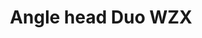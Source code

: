 ---
title : "Angle head Duo WZX"
category   : "angle heads"
headline   : " "
short_desc   : "Angle head 90° output spindle on both sides"
long_desc   : "Angle head 90° output spindle on both sides"
img   : "/images/DUOWZX.png"

series : "/benz/metal/machiningcenters/angleheads/"
link : "angleheadduowzx"
---